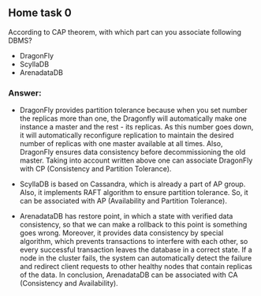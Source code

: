 ## Home task 0

According to CAP theorem, with which part can you associate following DBMS?

* DragonFly
* ScyllaDB
* ArenadataDB

### Answer:

* DragonFly provides partition tolerance because 
when you set number the replicas more than one, the Dragonfly will automatically 
make one instance a master and the rest - its replicas. 
As this number goes down, it will automatically reconfigure
replication to maintain the desired number of replicas with one master 
available at all times. Also, DragonFly ensures data consistency before 
decommissioning the old master.
Taking into account written above one can associate DragonFly with CP 
(Consistency and Partition Tolerance). 

* ScyllaDB is based on Cassandra, which is already a part of AP group.
Also, it implements RAFT algorithm to ensure partition tolerance.
So, it can be associated with AP (Availability and Partition Tolerance).

* ArenadataDB has restore point, in which a state with verified data consistency, 
so that we can make a rollback to this point is something goes wrong. Moreover, 
it provides data consistency by special algorithm, which prevents transactions to 
interfere with each other, so every successful transaction leaves the database 
in a correct state. If a node in the cluster fails, the system can
automatically detect the failure and redirect client requests to other healthy 
nodes that contain replicas of the data. 
In conclusion, ArenadataDB can be associated with CA (Consistency and Availability).


